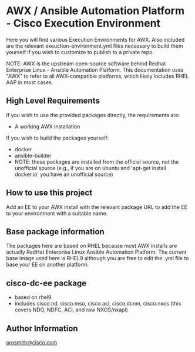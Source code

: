 AWX / Ansible Automation Platform - Cisco Execution Environment
=========
Here you will find various Execution Environments for AWX.  Also included are the relevant exeuction-environment.yml files necessary to build them yourself if you wish to customize to publish to a private repo.

NOTE: AWX is the upstream open-source software behind Redhat Enterprise Linux - Ansible Automation Platform.  This documentation uses "AWX" to refer to all AWX-compatible platforms, which likely includes RHEL AAP in most cases.

High Level Requirements
------------
If you wish to use the provided packages directly, the requirements are:
- A working AWX installation

If you wish to build the packages yourself:
- docker
- ansible-builder
- NOTE: these packages are installed from the official source, not the unofficial source (e.g., if you are on ubuntu and 'apt-get install docker.io' you have an unofficial source)

How to use this project
--------------
Add an EE to your AWX install with the relevant package URL to add the EE to your environment with a suitable name.

Base package information
------------
The packages here are based on RHEL because most AWX installs are actually RedHat Enterprise Linux Ansible Automation Platform.  The current base image used here is RHEL9 although you are free to edit the .yml file to base your EE on another platform.

cisco-dc-ee package
----------------
- based on rhel9
- includes cisco.nd, cisco.mso, cisco.aci, cisco.dcnm, cisco.nxos (this covers NDO, NDFC, ACI, and raw NXOS/nxapi)

Author Information
------------------
arosmith@cisco.com
